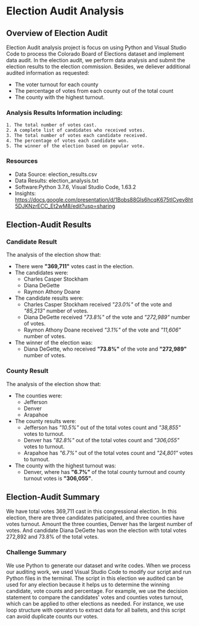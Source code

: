 # Election Audit Analysis

## Overview of Election Audit
Election Audit analysis project is focus on using Python and Visual Studio Code to process the Colorado Board of Elections dataset and implement data audit. In the election audit, we perform data analysis and submit the election results to the election commission. Besides, we deliever additional audited information as requested: 

- The voter turnout for each county
- The percentage of votes from each county out of the total count 
- The county with the highest turnout.

### Analysis Results Information including:
```
1. The total number of votes cast.
2. A complete list of candidates who received votes.
3. The total number of votes each candidate received.
4. The percentage of votes each candidate won.
5. The winner of the election based on popular vote.
```
### Resources
- Data Source: election_results.csv
- Data Results: election_analysis.txt
- Software:Python 3.7.6, Visual Studio Code, 1.63.2
- Insights: https://docs.google.com/presentation/d/1Bobs88Gls6hcqK675tICyev8ht5DJKNzrECC_Et2wM8/edit?usp=sharing

## Election-Audit Results
### Candidate Result
The analysis of the election show that:
- There were **"369,711"** votes cast in the election.
- The candidates were:
  - Charles Casper Stockham
  - Diana DeGette
  - Raymon Athony Doane
- The candidate results were:
   - Charles Casper Stockham received *"23.0%"* of the vote and *"85,213"* number of votes.
   - Diana DeGette received *"73.8%"* of the vote and *"272,989"* number of votes.
   - Raymon Athony Doane received *"3.1%"* of the vote and *"11,606"* number of votes.
 - The winner of the election was:
   - Diana DeGette, who received **"73.8%"** of the vote and **"272,989"** number of votes.
### County Result
The analysis of the election show that:
- The counties were:
  - Jefferson
  - Denver
  - Arapahoe
- The county results were:
  - Jefferson has *"10.5%"* out of the total votes count and *"38,855"* votes to turnout.
  - Denver has *"82.8%"* out of the total votes count and *"306,055"* votes to turnout.
  - Arapahoe has *"6.7%"* out of the total votes count and *"24,801"* votes to turnout.
- The county with the highest turnout was:
  - Denver, where has **"6.7%"** of the total county turnout and county turnout votes is **"306,055"**.

## Election-Audit Summary
We have total votes 369,711 cast in this congressional election. In this election, there are three candidates paticipated, and three counties have votes turnout. Amount the three counties, Denver has the largest number of votes. And candidate Diana DeGette has won the election with total votes 272,892 and 73.8% of the total votes. 
### Challenge Summary
We use Python to generate our dataset and write codes. When we process our auditing work, we used Visual Studio Code to modify our script and run Python files in the terminal. The script in this election we audited can be used for any election because it helps us to determine the winning candidate, vote counts and percentage. For example, we use the decision statement to compare the candidates' votes and counties votes turnout, which can be applied to other elections as needed. For instance, we use loop structure with operators to extract data for all ballets, and this script can avoid duplicate counts our votes.  



